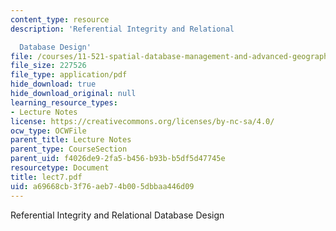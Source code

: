```yaml
---
content_type: resource
description: 'Referential Integrity and Relational

  Database Design'
file: /courses/11-521-spatial-database-management-and-advanced-geographic-information-systems-spring-2003/a69668cb3f76aeb74b005dbbaa446d09_lect7.pdf
file_size: 227526
file_type: application/pdf
hide_download: true
hide_download_original: null
learning_resource_types:
- Lecture Notes
license: https://creativecommons.org/licenses/by-nc-sa/4.0/
ocw_type: OCWFile
parent_title: Lecture Notes
parent_type: CourseSection
parent_uid: f4026de9-2fa5-b456-b93b-b5df5d47745e
resourcetype: Document
title: lect7.pdf
uid: a69668cb-3f76-aeb7-4b00-5dbbaa446d09
---
```

Referential Integrity and Relational
Database Design